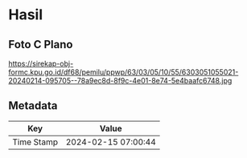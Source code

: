 # Hasil

## Foto C Plano

https://sirekap-obj-formc.kpu.go.id/df68/pemilu/ppwp/63/03/05/10/55/6303051055021-20240214-095705--78a9ec8d-8f9c-4e01-8e74-5e4baafc6748.jpg


## Metadata

| Key        | Value               |
| ---------- | ------------------- |
| Time Stamp | 2024-02-15 07:00:44 |



